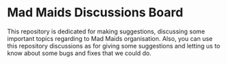 <p align="center"><h1>Mad Maids Discussions Board</h1></p>

This repository is dedicated for making suggestions, discussing some important topics regarding to Mad Maids organisation. Also, 
you can use this repository discussions as for giving some suggestions and letting us to know about some bugs and fixes that we
could do.